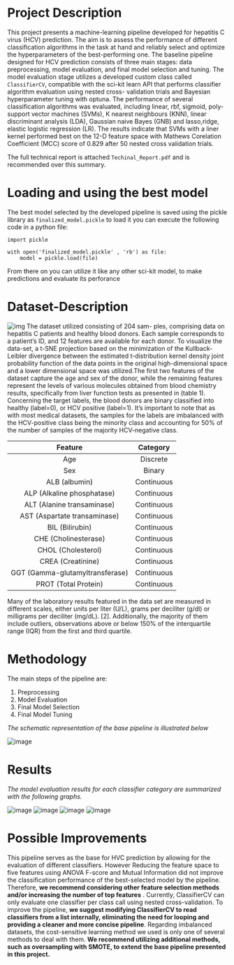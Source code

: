 # Project Description
This project presents a machine-learning pipeline developed for hepatitis C virus (HCV) prediction. The aim is to assess the
performance of different classification algorithms in the task at hand and reliably select and optimize the hyperparameters of
the best-performing one. The baseline pipeline designed for HCV prediction consists of three main stages: data preprocessing,
model evaluation, and final model selection and tuning. The model evaluation stage utilizes a developed custom class
called `ClassifierCV`, compatible with the sci-kit learn API that performs classifier algorithm evaluation using nested cross-
validation trials and Bayesian hyperparameter tuning with optuna. The performance of several classification algorithms
was evaluated, including linear, rbf, sigmoid, poly-support vector machines (SVMs), K nearest neighbours (KNN), linear
discriminant analysis (LDA), Gaussian naive Bayes (GNB) and lasso,ridge, elastic logistic regression (LR). The results
indicate that SVMs with a liner kernel performed best on the 12-D feature space with Mathews Corelation Coefficient (MCC) 
score of $0.829$ after 50 nested cross validation trials.

The full technical report is attached `Techinal_Report.pdf` and is recommended over this summary.

# Loading and using the best model 
The best model selected by the developed pipeline is saved using the pickle library as `finalized_model.pickle` to load it you can execute the following code in a python file:
```
import pickle

with open('finalized_model.pickle' , 'rb') as file:
    model = pickle.load(file)   
```
From there on you can utilize it like any other sci-kit model, to make predictions and evaluate its perforance

# Dataset-Description

![img](images/initial_tsne.png)
The dataset utilized consisting of 204 sam-
ples, comprising data on hepatitis C patients and
healthy blood donors. Each sample corresponds to
a patient’s ID, and 12 features are available for each
donor. To visualize the data-set, a t-SNE projection
based on the minimization of the Kullback-Leibler divergence between the estimated t-distribution kernel
density joint probability function of the data points
in the original high-dimensional space and a lower dimensional space was utilized.The first two features of the dataset capture the age and
sex of the donor, while the remaining features represent the levels of various molecules obtained from
blood chemistry results, specifically from liver function tests as presented in (table 1). Concerning the
target labels, the blood donors are binary classified
into healthy (label=0), or HCV positive (label=1). It’s
important to note that as with most medical datasets, the samples for the labels are imbalanced with
the HCV-positive class being the minority class and
accounting for 50% of the number of samples of the
majority HCV-negative class.

| **Feature**                     | **Category** |
|:-------------------------------:|:------------:|
| Age                             | Discrete     |
| Sex                             | Binary       |
| ALB (albumin)                   | Continuous   |
| ALP (Alkaline phosphatase)      | Continuous   |
| ALT (Alanine transaminase)      | Continuous   |
| AST (Aspartate transaminase)    | Continuous   |
| BIL (Bilirubin)                 | Continuous   |
| CHE (Cholinesterase)            | Continuous   |
| CHOL (Cholesterol)              | Continuous   |
| CREA (Creatinine)               | Continuous   |
| GGT (Gamma-glutamyltransferase) | Continuous   |
| PROT (Total Protein)            | Continuous   |

Many of the laboratory results featured in the data
set are measured in different scales, either units per
liter (U/L), grams per deciliter (g/dl) or milligrams
per deciliter (mg/dL). [2]. Additionally, the majority
of them include outliers, observations above or below
150% of the interquartile range (IQR) from the first and third quartile.

# Methodology
The main steps of the pipeline are:
1.  Preprocessing
2.  Model Evaluation
3.  Final Model Selection
4.  Final Model Tuning

*The schematic representation of the base pipeline is illustrated below*

![image](schematics/pipeline_schematic.drawio.png)

# Results 
*The model evaluation results for each classifier category are summarized with the following graphs.*

![image](images/metric_boxplot.png)
![image](images/Normilization_heatmap.png)
![image](images/c_parameter_proba.png)
![image](images/joint.png)


# Possible Improvements
This pipeline serves as the base for HVC prediction by allowing for the evaluation of different classifiers. However
Reducing the feature space to five features using ANOVA
F-score and Mutual Information did not improve
the classification performance of the best-selected
model by the pipeline. Therefore, **we recommend
considering other feature selection methods and/or
increasing the number of top features**
. Currently,
ClassifierCV can only evaluate one classifier per class
call using nested cross-validation. To improve the
pipeline, **we suggest modifying ClassifierCV to read
classifiers from a list internally, eliminating the
need for looping and providing a cleaner and more
concise pipeline**. Regarding imbalanced datasets, the
cost-sensitive learning method we used is only one of
several methods to deal with them. **We recommend
utilizing additional methods, such as oversampling
with SMOTE, to extend the base pipeline presented
in this project.**
